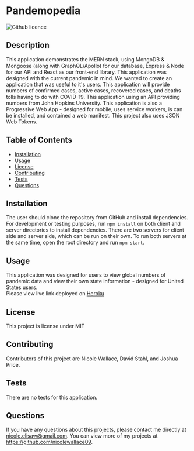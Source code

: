 # Pandemopedia

![Github licence](http://img.shields.io/badge/license-MIT-blue.svg)

## Description 
This application demonstrates the MERN stack, using MongoDB & Mongoose (along with GraphQL/Apollo) for our database, Express & Node for our API and React as our front-end library. This application was designed with the current pandemic in mind. We wanted to create an application that was useful to it's users. This application will provide numbers of confirmed cases, active cases, recovered cases, and deaths tolls having to do with COVID-19. This application using an API providing numbers from John Hopkins University. This application is also a Progressive Web App - designed for mobile, uses service workers, is can be installed, and contained a web manifest. This project also uses JSON Web Tokens.

## Table of Contents
* [Installation](#installation)
* [Usage](#usage)
* [License](#license)
* [Contributing](#contributing)
* [Tests](#tests)
* [Questions](#questions)

## Installation 
The user should clone the repository from GitHub and install dependencies. For development or testing purposes, run `npm install` on both client and server directories to install dependencies. There are two servers for client side and server side, which can be run on their own. To run both servers at the same time, open the root directory and run `npm start`.

## Usage 
This application was designed for users to view global numbers of pandemic data and view their own state information - designed for United States users.<br>
Please view live link deployed on [Heroku](https://pandemopedia.herokuapp.com/)

## License 
This project is license under MIT

## Contributing 
Contributors of this project are Nicole Wallace, David Stahl, and Joshua Price. 

## Tests
There are no tests for this application. 

## Questions
If you have any questions about this projects, please contact me directly at nicole.elisaw@gmail.com. You can view more of my projects at https://github.com/nicolewallace09.